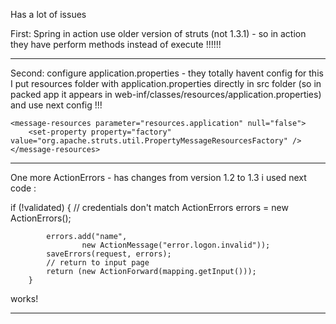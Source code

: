 Has a lot of issues


First: Spring in action use older version of struts (not 1.3.1) - so in action they have perform methods instead of execute !!!!!!



--------------------
Second: configure application.properties - they totally havent config for this
I put resources folder with application.properties directly in src folder (so in packed app it appears in web-inf/classes/resources/application.properties)
 and use next config !!!

    <message-resources parameter="resources.application" null="false">
        <set-property property="factory" value="org.apache.struts.util.PropertyMessageResourcesFactory" />
    </message-resources>
----------------------------

One more ActionErrors - has changes from version 1.2 to 1.3
i used next code :

if (!validated) {
// credentials don't match
ActionErrors errors = new ActionErrors();

            errors.add("name",
                    new ActionMessage("error.logon.invalid"));
            saveErrors(request, errors);
            // return to input page
            return (new ActionForward(mapping.getInput()));
        }


works!

----------------------
